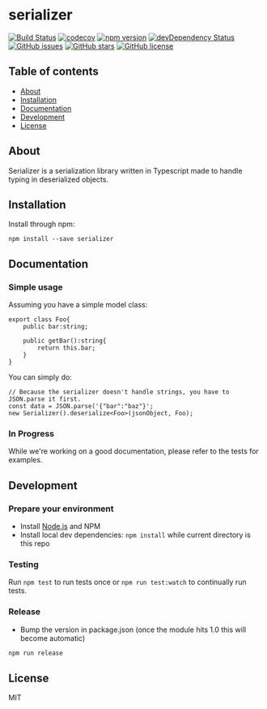 # serializer
[![Build Status](https://travis-ci.org/kaiu-io/serializer.svg?branch=master)](https://travis-ci.org/kaiu-io/serializer)
[![codecov](https://codecov.io/gh/kaiu-io/serializer/branch/master/graph/badge.svg)](https://codecov.io/gh/kaiu-io/serializer)
[![npm version](https://badge.fury.io/js/%40kaiu%2Fserializer.svg)](https://www.npmjs.com/package/@kaiu/serializer)
[![devDependency Status](https://david-dm.org/kaiu-io/serializer/dev-status.svg)](https://david-dm.org/kaiu-io/serializer?type=dev)
[![GitHub issues](https://img.shields.io/github/issues/kaiu-io/serializer.svg)](https://github.com/kaiu-io/serializer/issues)
[![GitHub stars](https://img.shields.io/github/stars/kaiu-io/serializer.svg)](https://github.com/kaiu-io/serializer/stargazers)
[![GitHub license](https://img.shields.io/badge/license-MIT-blue.svg)](https://raw.githubusercontent.com/kaiu-io/serializer/master/LICENSE)

## Table of contents

- [About](#about)
- [Installation](#installation)
- [Documentation](#documentation)
- [Development](#development)
- [License](#license)

## About

Serializer is a serialization library written in Typescript made to handle typing in deserialized objects.

## Installation

Install through npm:
```
npm install --save serializer
```

## Documentation

### Simple usage
Assuming you have a simple model class:
```
export class Foo{
    public bar:string;
    
    public getBar():string{
        return this.bar;
    }
}
```

You can simply do:

```
// Because the serializer doesn't handle strings, you have to JSON.parse it first.
const data = JSON.parse('{"bar":"baz"}';
new Serializer().deserialize<Foo>(jsonObject, Foo);
```

### In Progress
While we're working on a good documentation, please refer to the tests for examples.


## Development

### Prepare your environment
* Install [Node.js](http://nodejs.org/) and NPM
* Install local dev dependencies: `npm install` while current directory is this repo

### Testing
Run `npm test` to run tests once or `npm run test:watch` to continually run tests.

### Release
* Bump the version in package.json (once the module hits 1.0 this will become automatic)
```bash
npm run release
```

## License

MIT
